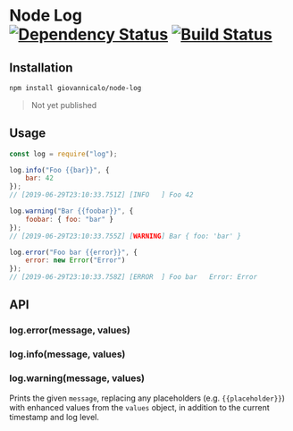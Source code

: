# Node Log <br /> [![Dependency Status](https://david-dm.org/giovannicalo/node-log.svg)](https://david-dm.org/giovannicalo/node-log) [![Build Status](https://travis-ci.org/giovannicalo/node-log.svg?branch=master)](https://travis-ci.org/giovannicalo/node-log)

## Installation

```bash
npm install giovannicalo/node-log
```

> Not yet published

## Usage

```javascript
const log = require("log");

log.info("Foo {{bar}}", {
	bar: 42
});
// [2019-06-29T23:10:33.751Z] [INFO   ] Foo 42

log.warning("Bar {{foobar}}", {
	foobar: { foo: "bar" }
});
// [2019-06-29T23:10:33.755Z] [WARNING] Bar { foo: 'bar' }

log.error("Foo bar {{error}}", {
	error: new Error("Error")
});
// [2019-06-29T23:10:33.758Z] [ERROR  ] Foo bar   Error: Error
```

## API

### log.error(message, values)

### log.info(message, values)

### log.warning(message, values)

Prints the given `message`, replacing any placeholders (e.g. `{{placeholder}}`) with enhanced values from the `values` object, in addition to the current timestamp and log level.
